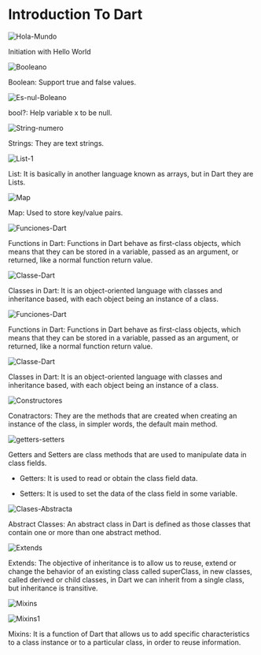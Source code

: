 # Introduction To Dart

![Hola-Mundo](https://user-images.githubusercontent.com/62777613/205444411-98a05e2b-18ae-41fe-819e-be2f983ebbad.png)

Initiation with Hello World

![Booleano](https://user-images.githubusercontent.com/62777613/205444494-f88c5732-0442-4c06-a48f-0823c82bc289.png)

Boolean: Support true and false values.

![Es-nul-Boleano](https://user-images.githubusercontent.com/62777613/205444502-09940ae7-5df7-4e89-ad05-354cff11ab2e.png)

bool?: Help variable x to be null.

![String-numero](https://user-images.githubusercontent.com/62777613/205444535-6c4eaa56-a2a4-4114-acaa-d8a47fefed70.png)

Strings: They are text strings.

![List-1](https://user-images.githubusercontent.com/62777613/205444585-15cfbb38-b600-4877-a5b5-3c3ede3a8126.png)

List: It is basically in another language known as arrays, but in Dart they are Lists.

![Map](https://user-images.githubusercontent.com/62777613/205444588-70b3ff95-94d6-4665-bbba-32f2ee901ced.png)

Map: Used to store key/value pairs.

![Funciones-Dart](https://user-images.githubusercontent.com/62777613/205458040-caf538ea-022f-4347-bd28-88d9e8743163.png)

Functions in Dart: Functions in Dart behave
as first-class objects, which means that they can be stored in a variable, passed as an argument, or returned, like a normal function return value.

![Classe-Dart](https://user-images.githubusercontent.com/62777613/205458042-9f8be7e2-95f9-4d0c-8d6e-c5d1a68ae68a.png)

Classes in Dart: It is an object-oriented language with classes and inheritance based, with each object being an instance of a class.

![Funciones-Dart](https://user-images.githubusercontent.com/62777613/205499996-7c48645e-a146-4917-a1c4-56826ba6e617.png)

Functions in Dart: Functions in Dart behave
as first-class objects, which means that they can be stored in a variable, passed as an argument, or returned, like a normal function return value.

![Classe-Dart](https://user-images.githubusercontent.com/62777613/205500019-76d04e87-ffaf-4d68-ac81-9f0b4589ca58.png)

Classes in Dart: It is an object-oriented language with classes and inheritance based, with each object being an instance of a class.

![Constructores](https://user-images.githubusercontent.com/62777613/205500032-98d7fba7-1ffd-4a38-b4c2-eced705ab4c9.png)

Conatractors: They are the methods that are created when creating an instance of the class, in simpler words, the default main method.

![getters-setters](https://user-images.githubusercontent.com/62777613/205500046-2ad50ea2-f84e-4220-832e-8d9119f95064.png)

Getters and Setters are class methods that are used to manipulate data in class fields.

- Getters: It is used to read or obtain the class field data.

- Setters: It is used to set the data of the class field in some variable.

![Clases-Abstracta](https://user-images.githubusercontent.com/62777613/205708133-3492b556-49d5-45ae-9256-3cb6e611030d.png)

Abstract Classes: An abstract class in Dart is defined as those classes that contain one or more than one abstract method.

![Extends](https://user-images.githubusercontent.com/62777613/205708530-b76bb2e8-7cb3-4151-8643-4a6e68336eb3.png)

Extends: The objective of inheritance is to allow us to reuse, extend or change the behavior of 
an existing class called superClass, in new classes, called derived or child classes, in Dart we 
can inherit from a single class, but inheritance is transitive.

![Mixins](https://user-images.githubusercontent.com/62777613/205791748-3d741af4-7a69-459e-bfe0-2e8c8b2a2beb.png)

![Mixins1](https://user-images.githubusercontent.com/62777613/205791771-34ff946d-130d-49b4-8548-f6ec76e2278c.png)


Mixins: It is a function of Dart that allows us to add specific characteristics to a class 
instance or to a particular class, in order to reuse information.
